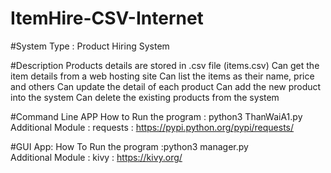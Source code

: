 # ItemHire-CSV-Internet
#System Type : Product Hiring System

#Description
Products details are stored in .csv file (items.csv)
Can get the item details from a web hosting site
Can list the items as their name, price and others
Can update the detail of each product
Can add the new product into the system
Can delete the existing products from the system

#Command Line APP
How to Run the program : python3 ThanWaiA1.py
<br>
Additional Module : requests : https://pypi.python.org/pypi/requests/

#GUI App:
How To Run the program :python3 manager.py
<br>
Additional Module : kivy : https://kivy.org/ 
